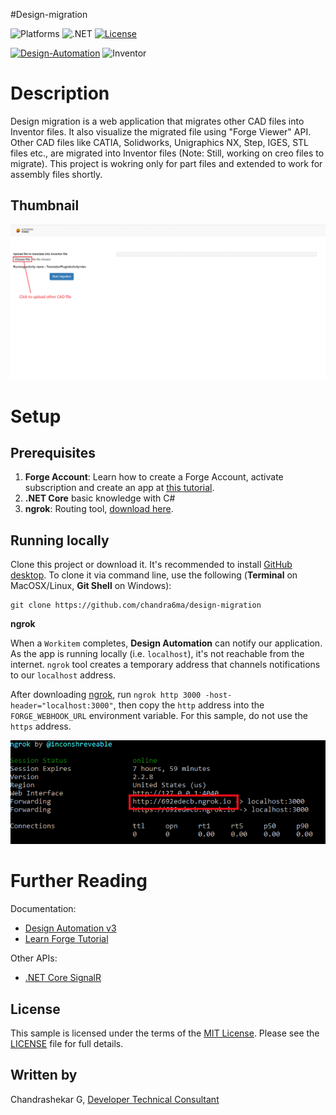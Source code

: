 #Design-migration

![Platforms](https://img.shields.io/badge/platform-Windows|MacOS-lightgray.svg)
![.NET](https://img.shields.io/badge/.NET%20Core-3.1-blue.svg)
[![License](http://img.shields.io/:license-MIT-blue.svg)](http://opensource.org/licenses/MIT)

[![Design-Automation](https://img.shields.io/badge/Design%20Automation-v3-green.svg)](http://developer.autodesk.com/)
![Inventor](https://img.shields.io/badge/Inventor-2021-yellow.svg)

# Description

Design migration is a web application that migrates other CAD files into Inventor files. It also visualize the migrated file using "Forge Viewer" API. Other CAD files like CATIA, Solidworks, Unigraphics NX, Step, IGES, STL files etc., are migrated into Inventor files (Note: Still, working on creo files to migrate). This project is wokring only for part files and extended to work for assembly files shortly.

## Thumbnail

![thumbnail](thumbnail.gif)

# Setup

## Prerequisites

1. **Forge Account**: Learn how to create a Forge Account, activate subscription and create an app at [this tutorial](http://learnforge.autodesk.io/#/account/). 
2. **.NET Core** basic knowledge with C#
3. **ngrok**: Routing tool, [download here](https://ngrok.com/). 

## Running locally

Clone this project or download it. It's recommended to install [GitHub desktop](https://desktop.github.com/). To clone it via command line, use the following (**Terminal** on MacOSX/Linux, **Git Shell** on Windows):

    git clone https://github.com/chandra6ma/design-migration
    
**ngrok**

When a `Workitem` completes, **Design Automation** can notify our application. As the app is running locally (i.e. `localhost`), it's not reachable from the internet. `ngrok` tool creates a temporary address that channels notifications to our `localhost` address.

After downloading [ngrok](https://ngrok.com/), run `ngrok http 3000 -host-header="localhost:3000"`, then copy the `http` address into the `FORGE_WEBHOOK_URL` environment variable. For this sample, do not use the `https` address.

![](https://github.com/Autodesk-Forge/learn.forge.designautomation/blob/master/media/webapp/ngrok_setup.png)

# Further Reading

Documentation:

- [Design Automation v3](https://forge.autodesk.com/en/docs/design-automation/v3/developers_guide/overview/)
- [Learn Forge Tutorial](https://learnforge.autodesk.io/#/tutorials/modifymodels)

Other APIs:

- [.NET Core SignalR](https://docs.microsoft.com/en-us/aspnet/core/signalr/introduction?view=aspnetcore-2.2)

## License

This sample is licensed under the terms of the [MIT License](http://opensource.org/licenses/MIT). Please see the [LICENSE](LICENSE) file for full details.

## Written by

Chandrashekar G, [Developer Technical Consultant](http://forge.autodesk.com)
